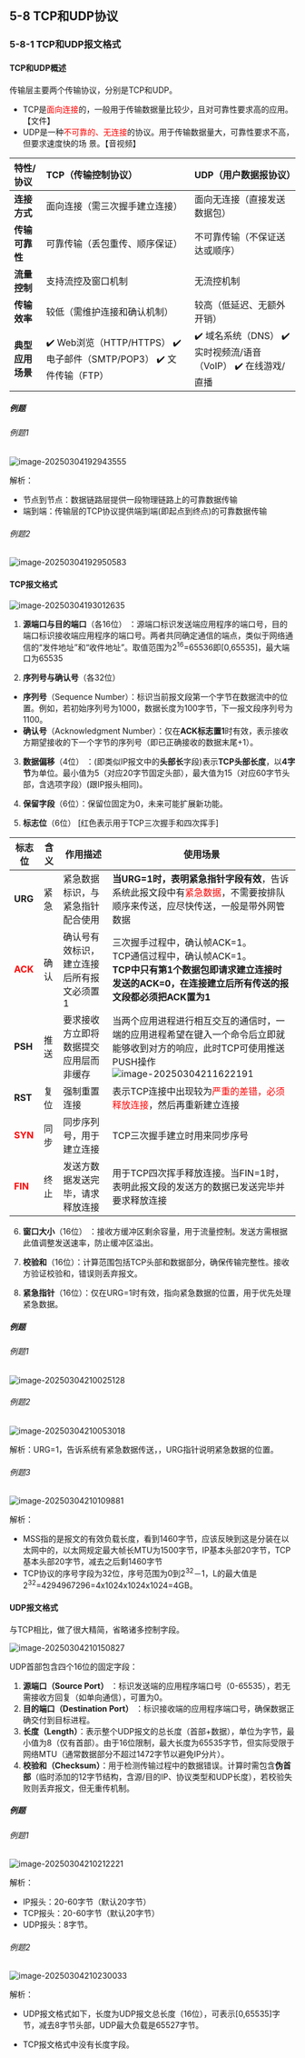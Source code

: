 ## 5-8 TCP和UDP协议

### 5-8-1 TCP和UDP报文格式

#### TCP和UDP概述

传输层主要两个传输协议，分别是TCP和UDP。

- TCP是<font color="red">面向连接</font>的，一般用于传输数据量比较少，且对可靠性要求高的应用。【文件】
- UDP是一种<font color="red">不可靠的、无连接</font>的协议。用于传输数据量大，可靠性要求不高，但要求速度快的场
  景。【音视频】

| **特性/协议**    | **TCP（传输控制协议）**                                      | **UDP（用户数据报协议）**                                   |
| :--------------- | :----------------------------------------------------------- | :---------------------------------------------------------- |
| **连接方式**     | 面向连接（需三次握手建立连接）                               | 面向无连接（直接发送数据包）                                |
| **传输可靠性**   | 可靠传输（丢包重传、顺序保证）                               | 不可靠传输（不保证送达或顺序）                              |
| **流量控制**     | 支持流控及窗口机制                                           | 无流控机制                                                  |
| **传输效率**     | 较低（需维护连接和确认机制）                                 | 较高（低延迟、无额外开销）                                  |
| **典型应用场景** | ✔️ Web浏览（HTTP/HTTPS） ✔️ 电子邮件（SMTP/POP3） ✔️ 文件传输（FTP） | ✔️ 域名系统（DNS） ✔️ 实时视频流/语音（VoIP） ✔️ 在线游戏/直播 |

##### 例题

###### 例题1

![image-20250304192943555](https://img.yatjay.top/md/20250304192943610.png)

解析：

- 节点到节点：数据链路层提供一段物理链路上的可靠数据传输
- 端到端：传输层的TCP协议提供端到端(即起点到终点)的可靠数据传输

###### 例题2

![image-20250304192950583](https://img.yatjay.top/md/20250304192950618.png)

#### TCP报文格式

![image-20250304193012635](https://img.yatjay.top/md/20250304193012682.png)

1.  **源端口与目的端口**（各16位） ：源端口标识发送端应用程序的端口号，目的端口标识接收端应用程序的端口号。两者共同确定通信的端点，类似于网络通信的“发件地址”和“收件地址”。取值范围为2<sup>16</sup>=65536即[0,65535]，最大端口为65535

2.  **序列号与确认号**（各32位） 
   
   - **序列号**（Sequence Number）：标识当前报文段第一个字节在数据流中的位置。例如，若初始序列号为1000，数据长度为100字节，下一报文段序列号为1100。 
   - **确认号**（Acknowledgment Number）：仅在**ACK标志置1**时有效，表示接收方期望接收的下一个字节的序列号（即已正确接收的数据末尾+1）。
   
3.  **数据偏移**（4位） ：(即类似IP报文中的**头部长**字段)表示**TCP头部长度**，以**4字节**为单位。最小值为5（对应20字节固定头部），最大值为15（对应60字节头部，含选项字段）(跟IP报头相同)。

4.  **保留字段**（6位）：保留位固定为0，未来可能扩展新功能。

5.  **标志位**（6位） [红色表示用于TCP三次握手和四次挥手]

   | 标志位                           | 含义 | 作用描述                                  | 使用场景                                                     |
   | -------------------------------- | ---- | ----------------------------------------- | ------------------------------------------------------------ |
   | **URG**                          | 紧急 | 紧急数据标识，与紧急指针配合使用          | **当URG=1时，表明紧急指针字段有效**，告诉系统此报文段中有<font color="red">紧急数据</font>，不需要按排队顺序来传送，应尽快传送，一般是带外网管数据 |
   | <font color="red">**ACK**</font> | 确认 | 确认号有效标识，建立连接后所有报文必须置1 | 三次握手过程中，确认帧ACK=1。<br>TCP通信过程中，确认帧ACK=1。<br/>**TCP中只有第1个数据包即请求建立连接时发送的ACK=0，在连接建立后所有传送的报文段都必须把ACK置为1** |
   | **PSH**                          | 推送 | 要求接收方立即将数据提交应用层而非缓存    | 当两个应用进程进行相互交互的通信时，一端的应用进程希望在键入一个命令后立即就能够收到对方的响应，此时TCP可使用推送PUSH操作![image-20250304211622191](https://img.yatjay.top/md/20250304211622225.png) |
   | **RST**                          | 复位 | 强制重置连接                              | 表示TCP连接中出现较为<font color="red">严重的差错，必须释放连接</font>，然后再重新建立连接 |
   | <font color="red">**SYN**</font> | 同步 | 同步序列号，用于建立连接                  | TCP三次握手建立时用来同步序号                                |
   | <font color="red">**FIN**</font> | 终止 | 发送方数据发送完毕，请求释放连接          | 用于TCP四次挥手释放连接。当FIN=1时，表明此报文段的发送方的数据已发送完毕并要求释放连接 |

6.  **窗口大小**（16位） ：接收方缓冲区剩余容量，用于流量控制。发送方需根据此值调整发送速率，防止缓冲区溢出。

7.  **校验和**（16位）：计算范围包括TCP头部和数据部分，确保传输完整性。接收方验证校验和，错误则丢弃报文。

8.  **紧急指针**（16位）：仅在URG=1时有效，指向紧急数据的位置，用于优先处理紧急数据。

##### 例题

###### 例题1

![image-20250304210025128](https://img.yatjay.top/md/20250304210025182.png)

###### 例题2

![image-20250304210053018](https://img.yatjay.top/md/20250304210053057.png)

解析：URG=1，告诉系统有紧急数据传送，，URG指针说明紧急数据的位置。

###### 例题3

![image-20250304210109881](https://img.yatjay.top/md/20250304210109923.png)

解析：

- MSS指的是报文的有效负载长度，看到1460字节，应该反映到这是分装在以太网中的，以太网规定最大帧长MTU为1500字节，IP基本头部20字节，TCP基本头部20字节，减去之后剩1460字节
- TCP协议的序号字段为32位，序号范围为0到2<sup>32</sup>－1，L的最大值是2<sup>32</sup>=4294967296=4x1024x1024x1024=4GB。

#### UDP报文格式

与TCP相比，做了很大精简，省略诸多控制字段。

![image-20250304210150827](https://img.yatjay.top/md/20250304210150863.png)

UDP首部包含四个16位的固定字段：
1. **源端口（Source Port）** ：标识发送端的应用程序端口号（0-65535），若无需接收方回复（如单向通信），可置为0。
2. **目的端口（Destination Port）** ：标识接收端的应用程序端口号，确保数据正确交付到目标进程。
3. **长度（Length）**：表示整个UDP报文的总长度（首部+数据），单位为字节，最小值为8（仅有首部）。由于16位限制，最大长度为65535字节，但实际受限于网络MTU（通常数据部分不超过1472字节以避免IP分片）。
4. **校验和（Checksum）**：用于检测传输过程中的数据错误。计算时需包含**伪首部**（临时添加的12字节结构，含源/目的IP、协议类型和UDP长度），若校验失败则丢弃报文，但无重传机制。

##### 例题

###### 例题1

![image-20250304210212221](https://img.yatjay.top/md/20250304210212260.png)

解析：

- IP报头：20-60字节（默认20字节）
- TCP报头：20-60字节（默认20字节）
- UDP报头：8字节。

###### 例题2

![image-20250304210230033](https://img.yatjay.top/md/20250304210230075.png)

解析：

- UDP报文格式如下，长度为UDP报文总长度（16位），可表示[0,65535]字节，减去8字节头部，UDP最大负载是65527字节。

- TCP报文格式中没有长度字段。
